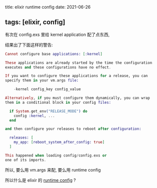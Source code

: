 title: elixir runtime config
date: 2021-06-26

tags: [elixir, config]
---

有次在 config.exs 里给 kernel application 配了点东西,

结果出了下面这样的警告:

<!--more-->

```elixir
Cannot configure base applications: [:kernel]

These applications are already started by the time the configuration
executes and these configurations have no effect.

If you want to configure these applications for a release, you can
specify them in your vm.args file:

	-kernel config_key config_value

Alternatively, if you must configure them dynamically, you can wrap
them in a conditional block in your config files:

  if System.get_env("RELEASE_MODE") do
    config :kernel, ...
  end

and then configure your releases to reboot after configuration:

  releases: [
    my_app: [reboot_system_after_config: true]
  ]

This happened when loading config/config.exs or
one of its imports.

```

所以, 要么用 vm.args 来配, 要么用 runtime config

所以什么是 elixir 的 [runtime config](https://hexdocs.pm/mix/Mix.Tasks.Release.html#module-runtime-configuration) ?

